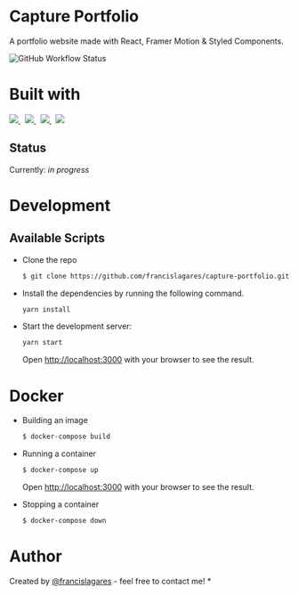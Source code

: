 # Capture Portfolio

A portfolio website made with React, Framer Motion & Styled Components.

![GitHub Workflow Status](https://img.shields.io/github/workflow/status/francislagares/capture-portfolio/CI?style=for-the-badge&labelColor=black&logo=github)

# Built with

<p>
  <a href='https://www.react.org/'>
		<img src='https://img.shields.io/badge/react-61DAFB?logoWidth=30&labelColor=black&style=for-the-badge&logo=react' />
	</a>
  &nbsp;
  <a href='https://www.typescriptlang.org/'>
    <img src="https://img.shields.io/badge/typescript-007ACC.svg?&style=for-the-badge&logo=typescript&logoColor=white" />
  </a>
  &nbsp;
   <a href='https://www.framer.com/api/'>
    <img src="https://img.shields.io/badge/framer-0055FF.svg?&style=for-the-badge&logo=framer&logoColor=white" />
  </a>
  &nbsp;
   <a href='https://styled-components.com/'>
    <img src="https://img.shields.io/badge/styled components-DB7093.svg?&style=for-the-badge&logo=styled-components&logoColor=white" />
  </a>  
</p>


## Status

Currently: _in progress_


# Development

## Available Scripts

- Clone the repo

  ```bash
  $ git clone https://github.com/francislagares/capture-portfolio.git
  ```

- Install the dependencies by running the following command.

  ```bash
  yarn install
  ```

- Start the development server:

  ```bash
  yarn start
  ```

  Open [http://localhost:3000](http://localhost:3000) with your browser to see the
  result.


# Docker

- Building an image

  ```bash
  $ docker-compose build
  ```

- Running a container

  ```bash
  $ docker-compose up
  ```
  Open [http://localhost:3000](http://localhost:3000) with your browser to see the
  result.

- Stopping a container

  ```bash
  $ docker-compose down
  ```
# Author


Created by [@francislagares](https://www.linkedin.com/in/francislagares/) - feel free to contact me!
* 